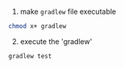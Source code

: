 1. make `gradlew` file executable

```sh
chmod x+ gradlew
```

2. execute the 'gradlew'

```sh
gradlew test
```
